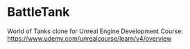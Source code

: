 # BattleTank
World of Tanks clone for Unreal Engine Development Course: https://www.udemy.com/unrealcourse/learn/v4/overview
